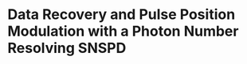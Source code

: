 # Data Recovery and Pulse Position Modulation with a Photon Number Resolving SNSPD

<!-- &nbsp;&nbsp;&nbsp;&nbsp;&nbsp;&nbsp;&nbsp;&nbsp;&nbsp;![](./figs_03/jitter_correction.svg) -->

